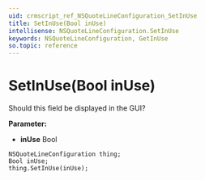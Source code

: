 ```yaml
---
uid: crmscript_ref_NSQuoteLineConfiguration_SetInUse
title: SetInUse(Bool inUse)
intellisense: NSQuoteLineConfiguration.SetInUse
keywords: NSQuoteLineConfiguration, GetInUse
so.topic: reference
---
```


# SetInUse(Bool inUse)

Should this field be displayed in the GUI?

**Parameter:** 
 - **inUse** Bool

```crmscript
NSQuoteLineConfiguration thing;
Bool inUse;
thing.SetInUse(inUse);
```

